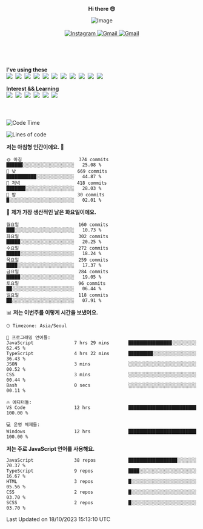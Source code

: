 <p align="center">
  <strong>Hi there 😎</strong>
</p>
<p align="center">
 <img src="https://github.com/newri0807/newri0807/assets/51315988/4a6fb530-b6e7-4156-ae8c-bd620836a7cc" alt="Image" align="center"/>
  <br/>
  <br/>
  <a href="https://www.instagram.com/_nm.87/">
    <img src="https://img.shields.io/badge/-Instagram-dd2a7b?style=flat-squaree&logo=instagram&logoColor=white" alt="Instagram" />
  </a>
  <a href="mailto:newri0807@gmail.com">
    <img src="https://img.shields.io/badge/-Gmail-d14836?style=flat-squaree&logo=Gmail&logoColor=white" alt="Gmail" />
  </a>
  <a href="https://twitter.com/Irwen215">
    <img src="https://img.shields.io/badge/Twitter-1DA1F2?style=flat-squaree&logo=twitter&logoColor=white" alt="Gmail" />
  </a>  
</p>

 
 
</p>
<br/>
<br/>
<br/>
<p align="left">
  <strong>I've using these </strong>
  <br/>
  <img src="https://img.shields.io/badge/Html5-E34F26?style=flat-square&logo=html5&logoColor=white"/></a>&nbsp 
  <img src="https://img.shields.io/badge/css-1572B6?style=flat-square&logo=css3&logoColor=white"/></a>&nbsp 
  <img src="https://img.shields.io/badge/Bootstrap-7952B3?style=flat-square&logo=Bootstrap&logoColor=white"/></a>&nbsp 
  <img src="https://img.shields.io/badge/Tailwind CSS-06B6D4?style=flat-square&amp;logo=Tailwind CSS&amp;logoColor=white"></a>&nbsp 
  <img src="https://img.shields.io/badge/Javascript-ffb13b?style=flat-square&logo=javascript&logoColor=white"/></a>&nbsp 
  <img src="https://img.shields.io/badge/jquery-0769AD?style=flat-square&logo=jquery&logoColor=white"/></a>&nbsp 
  <img src="https://img.shields.io/badge/C Sharp-239120?style=flat-square&logo=C Sharp&logoColor=white"/></a>&nbsp 
  <img src="https://img.shields.io/badge/.NET-512BD4?style=flat-square&logo=.NET&logoColor=white"/></a>&nbsp 
  <img src="https://img.shields.io/badge/MicrosoftSQLServer-CC2927?style=flat-square&logo=microsoft&logoColor=white"/></a>&nbsp
  <img src="https://img.shields.io/badge/Firebase-FFCA28?style=flat-square&logo=firebase&logoColor=white"/></a>&nbsp 
  <img src="https://img.shields.io/badge/react-61DAFB?style=flat-square&logo=react&logoColor=white"/></a>&nbsp  
</p>

<p align="left">
  <strong>Interest && Learning</strong>
  <br/>
  <img src="https://img.shields.io/badge/TypeScript-3178C6?style=flat-square&logo=TypeScript&logoColor=white"/>&nbsp 
  <img src="https://img.shields.io/badge/Next.js-000000?style=flat-square&logo=Next.js&logoColor=white"/></a>&nbsp 
  <img src="https://img.shields.io/badge/Node.js-339933?style=flat-square&logo=node.js&logoColor=white"/></a>&nbsp 
  <img src="https://img.shields.io/badge/MySQL-4479A1?style=flat-square&logo=MySQL&logoColor=white"/></a>&nbsp 
  <img src="https://img.shields.io/badge/Java-007396?style=flat-square&logo=Java&logoColor=white"/></a>&nbsp
  <img src="https://img.shields.io/badge/Sass-CC6699?style=flat-square&logo=Sass&logoColor=white"/></a>&nbsp 
</p>

&nbsp;
&nbsp;
###

<!--START_SECTION:waka-->
![Code Time](http://img.shields.io/badge/Code%20Time-469%20hrs%2040%20mins-blue)

![Lines of code](https://img.shields.io/badge/%EC%A0%80%EB%8A%94%20%EC%97%AC%ED%83%9C%EA%B9%8C%EC%A7%80%20-1.5%20million%20%EC%A4%84%EC%9D%98%20%EC%BD%94%EB%93%9C%EB%A5%BC%20%EC%9E%91%EC%84%B1%ED%96%88%EC%96%B4%EC%9A%94.-blue)

**저는 아침형 인간이에요. 🐤** 

```text
🌞 아침                     374 commits         ██████░░░░░░░░░░░░░░░░░░░   25.08 % 
🌆 낮　                     669 commits         ███████████░░░░░░░░░░░░░░   44.87 % 
🌃 저녁                     418 commits         ███████░░░░░░░░░░░░░░░░░░   28.03 % 
🌙 밤　                     30 commits          █░░░░░░░░░░░░░░░░░░░░░░░░   02.01 % 
```
📅 **제가 가장 생산적인 날은 화요일이에요.** 

```text
월요일                      160 commits         ███░░░░░░░░░░░░░░░░░░░░░░   10.73 % 
화요일                      302 commits         █████░░░░░░░░░░░░░░░░░░░░   20.25 % 
수요일                      272 commits         █████░░░░░░░░░░░░░░░░░░░░   18.24 % 
목요일                      259 commits         ████░░░░░░░░░░░░░░░░░░░░░   17.37 % 
금요일                      284 commits         █████░░░░░░░░░░░░░░░░░░░░   19.05 % 
토요일                      96 commits          ██░░░░░░░░░░░░░░░░░░░░░░░   06.44 % 
일요일                      118 commits         ██░░░░░░░░░░░░░░░░░░░░░░░   07.91 % 
```


📊 **저는 이번주를 이렇게 시간을 보냈어요.** 

```text
🕑︎ Timezone: Asia/Seoul

💬 프로그래밍 언어들: 
JavaScript               7 hrs 29 mins       ████████████████░░░░░░░░░   62.45 % 
TypeScript               4 hrs 22 mins       █████████░░░░░░░░░░░░░░░░   36.43 % 
JSON                     3 mins              ░░░░░░░░░░░░░░░░░░░░░░░░░   00.52 % 
CSS                      3 mins              ░░░░░░░░░░░░░░░░░░░░░░░░░   00.44 % 
Bash                     0 secs              ░░░░░░░░░░░░░░░░░░░░░░░░░   00.11 % 

🔥 에디터들: 
VS Code                  12 hrs              █████████████████████████   100.00 % 

💻 운영 체제들: 
Windows                  12 hrs              █████████████████████████   100.00 % 
```

**저는 주로 JavaScript 언어를 사용해요.** 

```text
JavaScript               38 repos            ██████████████████░░░░░░░   70.37 % 
TypeScript               9 repos             ████░░░░░░░░░░░░░░░░░░░░░   16.67 % 
HTML                     3 repos             █░░░░░░░░░░░░░░░░░░░░░░░░   05.56 % 
CSS                      2 repos             █░░░░░░░░░░░░░░░░░░░░░░░░   03.70 % 
SCSS                     2 repos             █░░░░░░░░░░░░░░░░░░░░░░░░   03.70 % 
```




 Last Updated on 18/10/2023 15:13:10 UTC
<!--END_SECTION:waka-->
